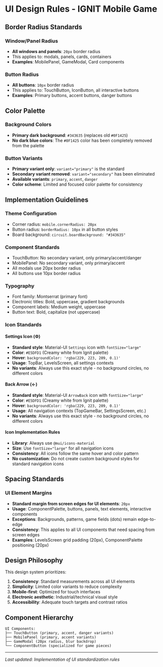 # UI Design Rules - IGNIT Mobile Game

## Border Radius Standards

### Window/Panel Radius
- **All windows and panels**: `20px` border radius
- This applies to: modals, panels, cards, containers
- **Examples**: MobilePanel, GameModal, Card components

### Button Radius  
- **All buttons**: `10px` border radius
- This applies to: TouchButton, IconButton, all interactive buttons
- **Examples**: Primary buttons, accent buttons, danger buttons

## Color Palette

### Background Colors
- **Primary dark background**: `#343635` (replaces old `#0F1425`)
- **No dark blue colors**: The `#0F1425` color has been completely removed from the palette

### Button Variants
- **Primary variant only**: `variant="primary"` is the standard
- **Secondary variant removed**: `variant="secondary"` has been eliminated
- **Available variants**: `primary`, `accent`, `danger`
- **Color scheme**: Limited and focused color palette for consistency

## Implementation Guidelines

### Theme Configuration
- Corner radius: `mobile.cornerRadius: 20px`
- Button radius: `borderRadius: 10px` in all button styles
- Board background: `circuit.boardBackground: "#343635"`

### Component Standards
- TouchButton: No secondary variant, only primary/accent/danger
- MobilePanel: No secondary variant, only primary/accent  
- All modals use 20px border radius
- All buttons use 10px border radius

### Typography
- Font family: Montserrat (primary font)
- Electronic titles: Bold, uppercase, gradient backgrounds
- Component labels: Medium weight, uppercase
- Button text: Bold, capitalize (not uppercase)

### Icon Standards

#### Settings Icon (⚙️)
- **Standard style**: Material-UI `Settings` icon with `fontSize="large"`
- **Color**: `#E5DFD1` (Creamy white from Ignit palette)
- **Hover**: `backgroundColor: 'rgba(229, 223, 209, 0.1)'`
- **Usage**: TopBar, LevelsScreen, all settings contexts
- **No variants**: Always use this exact style - no background circles, no different colors

#### Back Arrow (←)
- **Standard style**: Material-UI `ArrowBack` icon with `fontSize="large"`
- **Color**: `#E5DFD1` (Creamy white from Ignit palette)  
- **Hover**: `backgroundColor: 'rgba(229, 223, 209, 0.1)'`
- **Usage**: All navigation contexts (TopGameBar, SettingsScreen, etc.)
- **No variants**: Always use this exact style - no background circles, no different colors

#### Icon Implementation Rules
- **Library**: Always use `@mui/icons-material`
- **Size**: Use `fontSize="large"` for all navigation icons
- **Consistency**: All icons follow the same hover and color pattern
- **No customization**: Do not create custom background styles for standard navigation icons

## Spacing Standards

### UI Element Margins
- **Standard margin from screen edges for UI elements**: `20px`
- **Usage**: ComponentPalette, buttons, panels, text elements, interactive components
- **Exceptions**: Backgrounds, patterns, game fields (dots) remain edge-to-edge
- **Consistency**: This applies to all UI components that need spacing from screen edges
- **Examples**: LevelsScreen grid padding (20px), ComponentPalette positioning (20px)

## Design Philosophy

This design system prioritizes:
1. **Consistency**: Standard measurements across all UI elements  
2. **Simplicity**: Limited color variants to reduce complexity
3. **Mobile-first**: Optimized for touch interfaces
4. **Electronic aesthetic**: Industrial/technical visual style
5. **Accessibility**: Adequate touch targets and contrast ratios

## Component Hierarchy

```
UI Components:
├── TouchButton (primary, accent, danger variants)
├── MobilePanel (primary, accent variants)  
├── GameModal (20px radius, blur backdrop)
└── ComponentButton (specialized for game pieces)
```

---
*Last updated: Implementation of UI standardization rules*